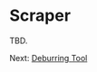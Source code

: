 # Scraper
TBD.

Next: [Deburring Tool](https://github.com/500Foods/WelcomeToTroodon/blob/main/docs/level_1/deburring_tool.md)
